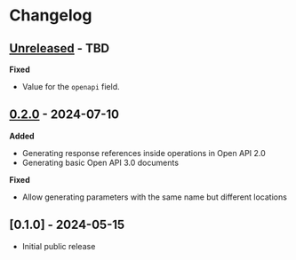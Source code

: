 # Changelog

## [Unreleased] - TBD

**Fixed**

- Value for the `openapi` field.

## [0.2.0] - 2024-07-10

**Added**

- Generating response references inside operations in Open API 2.0
- Generating basic Open API 3.0 documents

**Fixed**

- Allow generating parameters with the same name but different locations

## [0.1.0] - 2024-05-15

- Initial public release

[Unreleased]: https://github.com/Stranger6667/hypothesis-openapi/compare/v0.2.0...HEAD
[0.2.0]: https://github.com/Stranger6667/hypothesis-openapi/compare/v0.1.0...v0.2.0
